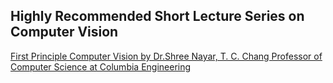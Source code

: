 ## Highly Recommended Short Lecture Series on Computer Vision
[First Principle Computer Vision by Dr.Shree Nayar, T. C. Chang Professor of Computer Science at Columbia Engineering](https://fpcv.cs.columbia.edu/)